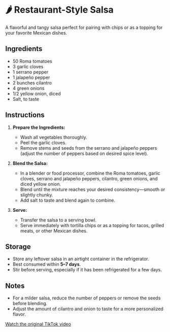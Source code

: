 # 🌶️ Restaurant-Style Salsa

A flavorful and tangy salsa perfect for pairing with chips or as a topping for your favorite Mexican dishes.

## Ingredients

- 50 Roma tomatoes
- 3 garlic cloves
- 1 serrano pepper
- 1 jalapeño pepper
- 2 bunches cilantro
- 4 green onions
- 1/2 yellow onion, diced
- Salt, to taste

## Instructions

1. **Prepare the Ingredients:**  
   - Wash all vegetables thoroughly.
   - Peel the garlic cloves.
   - Remove stems and seeds from the serrano and jalapeño peppers (adjust the number of peppers based on desired spice level).

2. **Blend the Salsa:**  
   - In a blender or food processor, combine the Roma tomatoes, garlic cloves, serrano and jalapeño peppers, cilantro, green onions, and diced yellow onion.
   - Blend until the mixture reaches your desired consistency—smooth or slightly chunky.
   - Add salt to taste and blend again to combine.

3. **Serve:**  
   - Transfer the salsa to a serving bowl.
   - Serve immediately with tortilla chips or as a topping for tacos, grilled meats, or other Mexican dishes.

## Storage

- Store any leftover salsa in an airtight container in the refrigerator.
- Best consumed within **5–7 days**.
- Stir before serving, especially if it has been refrigerated for a few days.

## Notes

- For a milder salsa, reduce the number of peppers or remove the seeds before blending.
- Adjust the amount of cilantro and onion to taste for a more personalized flavor.

[Watch the original TikTok video](https://www.tiktok.com/@ale.reeg/video/7366350639103839534?lang=en)
